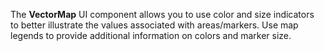 The **VectorMap** UI component allows you to&nbsp;use color and size indicators to&nbsp;better illustrate the values associated with areas/markers. Use map legends to&nbsp;provide additional information on&nbsp;colors and marker size.